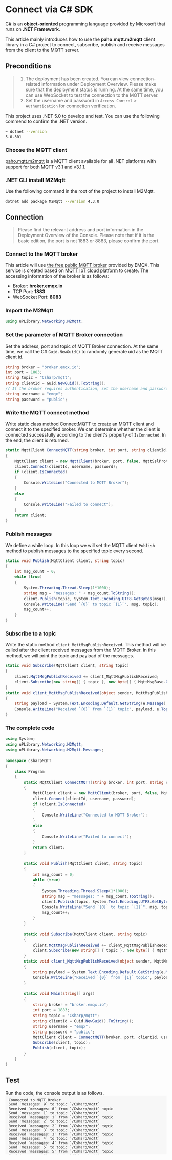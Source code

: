 # Connect via C# SDK

[C#](https://docs.microsoft.com/en-us/dotnet/csharp/) is an **object-oriented** programming language provided by Microsoft that runs on **.NET Framework**.

This article mainly introduces how to use the **paho.mqtt.m2mqtt** client library in a C# project to connect, subscribe, publish and receive messages from the client to the MQTT server.

## Preconditions

>1. The deployment has been created. You can view connection-related information under Deployment Overview. Please make sure that the deployment status is running. At the same time, you can use WebSocket to test the connection to the MQTT server.
>2. Set the username and password in `Access Control` > `Authentication` for connection verification.

This project uses .NET 5.0 to develop and test. You can use the following commend to confirm the .NET version.
```bash
~ dotnet --version            
5.0.301
```

### Choose the MQTT client
[paho.mqtt.m2mqtt](https://www.eclipse.org/paho/clients/dotnet/) is a MQTT client available for all .NET platforms with support for both MQTT v3.1 and v3.1.1.

### .NET CLI install M2Mqtt
Use the following command in the root of the project to install M2Mqtt.
```bash
dotnet add package M2Mqtt --version 4.3.0
```


## Connection

>Please find the relevant address and port information in the Deployment Overview of the Console. Please note that if it is the basic edition, the port is not 1883 or 8883, please confirm the port.

### Connect to the MQTT broker
This article will use [the free public MQTT broker](https://www.emqx.com/en/mqtt/public-mqtt5-broker) provided by EMQX. This service is created based on [MQTT IoT cloud platform](https://www.emqx.com/en/cloud) to create. The accessing information of the broker is as follows:
- Broker: **broker.emqx.io**
- TCP Port: **1883**
- WebSocket Port: **8083**

### Import the M2Mqtt
```csharp
using uPLibrary.Networking.M2Mqtt;
```

### Set the parameter of MQTT Broker connection
Set the address, port and topic of MQTT Broker connection. At the same time, we call the C# `Guid.NewGuid()` to randomly generate uid as the MQTT client id.
```csharp
string broker = "broker.emqx.io";
int port = 1883;
string topic = "Csharp/mqtt";
string clientId = Guid.NewGuid().ToString();
// If the broker requires authentication, set the username and password
string username = "emqx";
string password = "public";
```

### Write the MQTT connect method
Write static class method ConnectMQTT to create an MQTT client and connect it to the specified broker. We can determine whether the client is connected successfully according to the client's property of `IsConnected`. In the end, the client is returned.
```csharp
static MqttClient ConnectMQTT(string broker, int port, string clientId, string username, string password)
{
    MqttClient client = new MqttClient(broker, port, false, MqttSslProtocols.None, null, null);
    client.Connect(clientId, username, password);
    if (client.IsConnected)
    {
        Console.WriteLine("Connected to MQTT Broker");
    }
    else
    {
        Console.WriteLine("Failed to connect");
    }
    return client;
}
```

### Publish messages
We define a while loop. In this loop we will set the MQTT client `Publish` method to publish messages to the specified topic every second.
```csharp
static void Publish(MqttClient client, string topic)
{
    int msg_count = 0;
    while (true)
    {
        System.Threading.Thread.Sleep(1*1000);
        string msg = "messages: " + msg_count.ToString();
        client.Publish(topic, System.Text.Encoding.UTF8.GetBytes(msg));
        Console.WriteLine("Send `{0}` to topic `{1}`", msg, topic);
        msg_count++;
    }
}
```

### Subscribe to a topic
Write the static method `client_MqttMsgPublishReceived`. This method will be called after the client received messages from the MQTT Broker. In this method, we will print the topic and payload of the messages.
```csharp
static void Subscribe(MqttClient client, string topic)
{
    client.MqttMsgPublishReceived += client_MqttMsgPublishReceived;
    client.Subscribe(new string[] { topic }, new byte[] { MqttMsgBase.QOS_LEVEL_AT_MOST_ONCE });
}
static void client_MqttMsgPublishReceived(object sender, MqttMsgPublishEventArgs e)
{
    string payload = System.Text.Encoding.Default.GetString(e.Message);
    Console.WriteLine("Received `{0}` from `{1}` topic", payload, e.Topic.ToString());
}
```

### The complete code
```csharp
using System;
using uPLibrary.Networking.M2Mqtt;
using uPLibrary.Networking.M2Mqtt.Messages;

namespace csharpMQTT
{
    class Program
    {
        static MqttClient ConnectMQTT(string broker, int port, string clientId, string username, string password)
        {
            MqttClient client = new MqttClient(broker, port, false, MqttSslProtocols.None, null, null);
            client.Connect(clientId, username, password);
            if (client.IsConnected)
            {
                Console.WriteLine("Connected to MQTT Broker");
            }
            else
            {
                Console.WriteLine("Failed to connect");
            }
            return client;
        }

        static void Publish(MqttClient client, string topic)
        {
            int msg_count = 0;
            while (true)
            {
                System.Threading.Thread.Sleep(1*1000);
                string msg = "messages: " + msg_count.ToString();
                client.Publish(topic, System.Text.Encoding.UTF8.GetBytes(msg));
                Console.WriteLine("Send `{0}` to topic `{1}`", msg, topic);
                msg_count++;
            }
        }

        static void Subscribe(MqttClient client, string topic)
        {
            client.MqttMsgPublishReceived += client_MqttMsgPublishReceived;
            client.Subscribe(new string[] { topic }, new byte[] { MqttMsgBase.QOS_LEVEL_AT_MOST_ONCE });
        }
        static void client_MqttMsgPublishReceived(object sender, MqttMsgPublishEventArgs e)
        {
            string payload = System.Text.Encoding.Default.GetString(e.Message);
            Console.WriteLine("Received `{0}` from `{1}` topic", payload, e.Topic.ToString());
        }

        static void Main(string[] args)
        {
            string broker = "broker.emqx.io";
            int port = 1883;
            string topic = "Csharp/mqtt";
            string clientId = Guid.NewGuid().ToString();
            string username = "emqx";
            string password = "public";
            MqttClient client = ConnectMQTT(broker, port, clientId, username, password);
            Subscribe(client, topic);
            Publish(client, topic);
        }
    }
}
```

## Test
Run the code, the console output is as follows. ![c_sharp_connect](./_assets/c_sharp_connect.png)